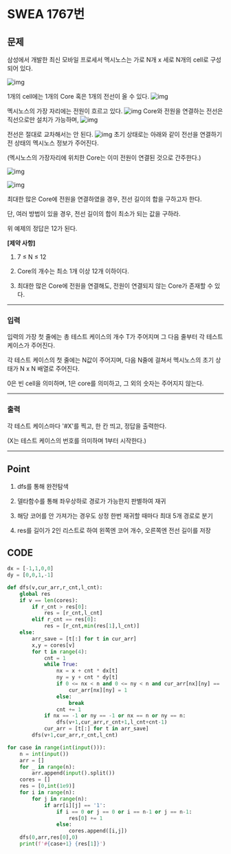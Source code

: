 # SWEA 1767번



## 문제



삼성에서 개발한 최신 모바일 프로세서 멕시노스는 가로 N개 x 세로 N개의 cell로 구성되어 있다.

![img](sw_1767.assets/fileDownload.do)

1개의 cell에는 1개의 Core 혹은 1개의 전선이 올 수 있다.
![img](sw_1767.assets/fileDownload-16461313515491.do)

멕시노스의 가장 자리에는 전원이 흐르고 있다.
![img](sw_1767.assets/fileDownload-16461313515492.do)
Core와 전원을 연결하는 전선은 직선으로만 설치가 가능하며,
![img](sw_1767.assets/fileDownload-16461313515493.do)

전선은 절대로 교차해서는 안 된다.
![img](sw_1767.assets/fileDownload-16461313515494.do)
초기 상태로는 아래와 같이 전선을 연결하기 전 상태의 멕시노스 정보가 주어진다.


(멕시노스의 가장자리에 위치한 Core는 이미 전원이 연결된 것으로 간주한다.)

![img](sw_1767.assets/fileDownload-16461313515495.do)


![img](sw_1767.assets/fileDownload-16461313515496.do)

최대한 많은 Core에 전원을 연결하였을 경우, 전선 길이의 합을 구하고자 한다.

  단, 여러 방법이 있을 경우, 전선 길이의 합이 최소가 되는 값을 구하라.

위 예제의 정답은 12가 된다.



**[제약 사항]**

1. 7 ≤ N ≤ 12

2. Core의 개수는 최소 1개 이상 12개 이하이다.

3. 최대한 많은 Core에 전원을 연결해도, 전원이 연결되지 않는 Core가 존재할 수 있다.

---

### 입력



입력의 가장 첫 줄에는 총 테스트 케이스의 개수 T가 주어지며 그 다음 줄부터 각 테스트 케이스가 주어진다.

각 테스트 케이스의 첫 줄에는 N값이 주어지며, 다음 N줄에 걸쳐서 멕시노스의 초기 상태가 N x N 배열로 주어진다.

0은 빈 cell을 의미하며, 1은 core를 의미하고, 그 외의 숫자는 주어지지 않는다.

---

### 출력



각 테스트 케이스마다 '#X'를 찍고, 한 칸 띄고, 정답을 출력한다.

(X는 테스트 케이스의 번호를 의미하며 1부터 시작한다.)

---

## Point



1. dfs를 통해 완전탐색

1. 델타함수를 통해 좌우상하로 경로가 가능한지 판별하여 재귀

1. 해당 코어를 안 가져가는 경우도 상정 한번 재귀할 때마다 최대 5개 경로로 분기

1. res를 길이가 2인 리스트로 하여 왼쪽엔 코어 개수, 오른쪽엔 전선 길이를 저장

    

## CODE

```python
dx = [-1,1,0,0]
dy = [0,0,1,-1]

def dfs(v,cur_arr,r_cnt,l_cnt):
    global res
    if v == len(cores):
        if r_cnt > res[0]:
            res = [r_cnt,l_cnt]
        elif r_cnt == res[0]:
            res = [r_cnt,min(res[1],l_cnt)]
    else:
        arr_save = [t[:] for t in cur_arr]
        x,y = cores[v]
        for t in range(4):
            cnt = 1
            while True:
                nx = x + cnt * dx[t]
                ny = y + cnt * dy[t]
                if 0 <= nx < n and 0 <= ny < n and cur_arr[nx][ny] == '0':
                    cur_arr[nx][ny] = 1
                else:
                    break
                cnt += 1
            if nx == -1 or ny == -1 or nx == n or ny == n:
                dfs(v+1,cur_arr,r_cnt+1,l_cnt+cnt-1)
            cur_arr = [t[:] for t in arr_save]
        dfs(v+1,cur_arr,r_cnt,l_cnt)

for case in range(int(input())):
    n = int(input())
    arr = []
    for _ in range(n):
        arr.append(input().split())
    cores = []
    res = [0,int(1e9)]
    for i in range(n):
        for j in range(n):
            if arr[i][j] == '1':
                if i == 0 or j == 0 or i == n-1 or j == n-1:
                    res[0] += 1
                else:
                    cores.append([i,j])
    dfs(0,arr,res[0],0)
    print(f'#{case+1} {res[1]}')
```

